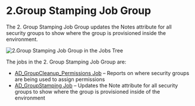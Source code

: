 # 2.Group Stamping Job Group

The 2. Group Stamping Job Group updates the Notes attribute for all security groups to show where
the group is provisioned inside the environment.

![2.Group Stamping Job Group in the Jobs Tree](/img/product_docs/accessanalyzer/11.6/solutions/activedirectory/cleanup/groups/stamping/groupsstampingjobtree.webp)

The jobs in the 2. Group Stamping Job Group are:

- [AD_GroupCleanup_Permissions Job](/docs/accessanalyzer/11.6/solutions/activedirectory/cleanup/groups/stamping/ad_groupcleanup_permissions.md)
  – Reports on where security groups are being used to assign permissions
- [AD_GroupStamping Job](/docs/accessanalyzer/11.6/solutions/activedirectory/cleanup/groups/stamping/ad_groupstamping.md)
  – Updates the Note attribute for all security groups to show where the group is provisioned inside
  of the environment
